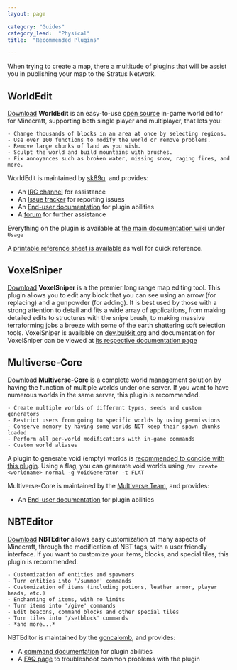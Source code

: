 ```yaml
---
layout: page

category: "Guides"
category_lead:  "Physical"
title:  "Recommended Plugins"

---
```


When trying to create a map, there a multitude of plugins that will be assist you in publishing your map to the Stratus Network.

WorldEdit
-
[<span class='label label-success'>Download</span>](https://dev.bukkit.org/projects/worldedit) **WorldEdit** is an easy-to-use [open source](http://wiki.sk89q.com/wiki/WorldEdit/Development) in-game world editor for Minecraft, supporting both single player and multiplayer, that lets you:

    - Change thousands of blocks in an area at once by selecting regions.
    - Use over 100 functions to modify the world or remove problems.
    - Remove large chunks of land as you wish.
    - Sculpt the world and build mountains with brushes.
    - Fix annoyances such as broken water, missing snow, raging fires, and more.
    
WorldEdit is maintained by [sk89q](https://github.com/sk89q), and provides:

- An [IRC channel](http://skq.me/irc/irc.esper.net/sk89q/) for assistance
- An [Issue tracker](http://youtrack.sk89q.com/issues/WORLDEDIT) for reporting issues
- An [End-user documentation](http://wiki.sk89q.com/wiki/WorldEdit) for plugin abilities
- A [forum](http://forum.sk89q.com/) for further assistance

Everything on the plugin is available at [the main documentation wiki](http://wiki.sk89q.com/wiki/WorldEdit) under `Usage`

A [printable reference sheet is available](https://github.com/sk89q/WorldEdit-Reference/releases/download/rev6/worldedit_ref_rev6.pdf) as well for quick reference.

VoxelSniper
-
[<span class='label label-success'>Download</span>](https://dev.bukkit.org/projects/voxelsniper) **VoxelSniper** is a the premier long range map editing tool. This plugin allows you to edit any block that you can see using an arrow (for replacing) and a gunpowder (for adding). It is best used by those with a strong attention to detail and fits a wide array of applications, from making detailed edits to structures with the snipe brush, to making massive terraforming jobs a breeze with some of the earth shattering soft selection tools.
VoxelSniper is available on [dev.bukkit.org](https://dev.bukkit.org/projects/voxelsniper) and documentation for VoxelSniper can be viewed at [its respective documentation page](https://github.com/TVPT/VoxelGunsmith/wiki)

Multiverse-Core
-
[<span class='label label-success'>Download</span>](https://dev.bukkit.org/projects/multiverse-core) **Multiverse-Core** is a complete world management solution by having the function of multiple worlds under one server. If you want to have numerous worlds in the same server, this plugin is recommended.

    - Create multiple worlds of different types, seeds and custom generators
    - Restrict users from going to specific worlds by using permissions
    - Conserve memory by having some worlds NOT keep their spawn chunks loaded
    - Perform all per-world modifications with in-game commands
    - Custom world aliases
    
A plugin to generate void (empty) worlds is [recommended to concide with this plugin](https://www.spigotmc.org/resources/voidgenerator.25391/). Using a flag, you can generate void worlds using `/mv create <worldname> normal -g VoidGenerator -t FLAT`

Multiverse-Core is maintained by the [Multiverse Team](https://github.com/Multiverse), and provides:

- An [End-user documentation](https://github.com/Multiverse/Multiverse-Core/wiki) for plugin abilities

NBTEditor
-
[<span class='label label-success'>Download</span>](https://dev.bukkit.org/projects/nbteditor) **NBTEditor** allows easy customization of many aspects of Minecraft, through the modification of NBT tags, with a user friendly interface. If you want to customize your items, blocks, and special tiles, this plugin is recommended.

    - Customization of entities and spawners
    - Turn entities into '/summon' commands
    - Customization of items (including potions, leather armor, player heads, etc.)
    - Enchanting of items, with no limits
    - Turn items into '/give' commands
    - Edit beacons, command blocks and other special tiles
    - Turn tiles into '/setblock' commands
    - *and more...*

NBTEditor is maintained by the [goncalomb](https://dev.bukkit.org/members/goncalomb), and provides:

- A [command documentation](https://github.com/goncalomb/NBTEditor/wiki/Commands) for plugin abilities
- A [FAQ page](https://github.com/goncalomb/NBTEditor/wiki/FAQ) to troubleshoot common problems with the plugin
